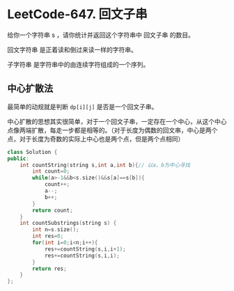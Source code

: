 # LeetCode-647. 回文子串

给你一个字符串 s ，请你统计并返回这个字符串中 回文子串 的数目。

回文字符串 是正着读和倒过来读一样的字符串。

子字符串 是字符串中的由连续字符组成的一个序列。

## 中心扩散法

最简单的动规就是判断 `dp[i][j]` 是否是一个回文子串。

中心扩散的思想其实很简单，对于一个回文子串，一定存在一个中心，从这个中心点像两端扩散，每走一步都是相等的。（对于长度为偶数的回文串，中心是两个点，对于长度为奇数的实际上中心也是两个点，但是两个点相同）

```c++
class Solution {
public:
    int countString(string s,int a,int b){// 以a，b为中心寻找
        int count=0;
        while(a>-1&&b<s.size()&&s[a]==s[b]){
            count++;
            a--;
            b++;
        }
        return count;
    }
    int countSubstrings(string s) {
        int n=s.size();
        int res=0;
        for(int i=0;i<n;i++){
            res+=countString(s,i,i+1);
            res+=countString(s,i,i);
        }
        return res;
    }
};
```
